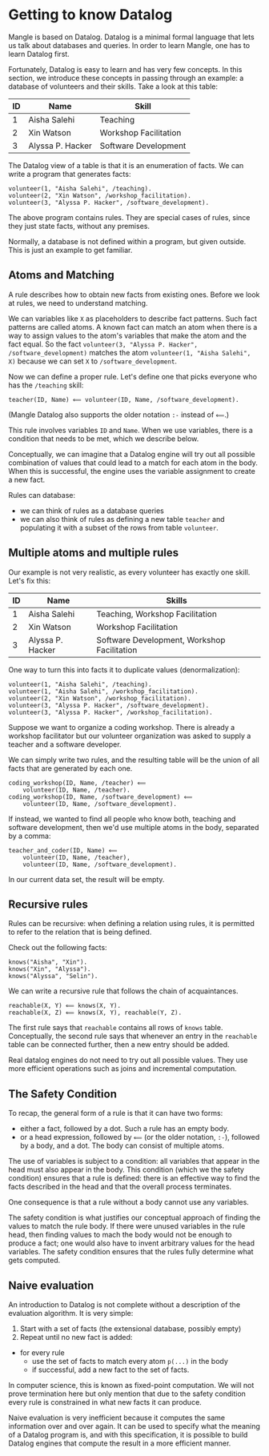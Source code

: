 # Getting to know Datalog

Mangle is based on Datalog. Datalog is a minimal formal language
that lets us talk about databases and queries. In order
to learn Mangle, one has to learn Datalog first.

Fortunately, Datalog is easy to learn and has very few concepts.
In this section, we introduce these concepts in passing through an example:
a database of volunteers and their skills.
Take a look at this table:

| ID | Name | Skill |
|----|------|-------|
| 1 | Aisha Salehi| Teaching |
| 2 | Xin Watson  | Workshop Facilitation |
| 3 | Alyssa P. Hacker  | Software Development |

The Datalog view of a table is that it is an enumeration of
facts. We can write a program that generates
facts:

```
volunteer(1, "Aisha Salehi", /teaching).
volunteer(2, "Xin Watson", /workshop_facilitation).
volunteer(3, "Alyssa P. Hacker", /software_development).
```

The above program contains rules. They are special cases of rules,
since they just state facts, without any premises.

Normally, a database is not defined within a program, but given outside.
This is just an example to get familiar.

## Atoms and Matching

A rule describes how to obtain new facts from existing ones. Before we look
at rules, we need to understand matching.

We can variables like `X` as placeholders to describe fact patterns. Such
fact patterns are called atoms. A known fact can match an atom when there is a
way to assign values to the atom's variables that make the atom and the fact
equal. So the fact `volunteer(3, "Alyssa P. Hacker", /software_development)`
matches the atom `volunteer(1, "Aisha Salehi", X)` because we can set
`X` to `/software_development`.

Now we can define a proper rule. Let's define one that picks
everyone who has the `/teaching` skill:

```
teacher(ID, Name) ⟸ volunteer(ID, Name, /software_development).
```

(Mangle Datalog also supports the older notation `:-` instead of `⟸`.)

This rule involves variables `ID` and `Name`. When we use variables, there
is a condition that needs to be met, which we describe below.

Conceptually, we can imagine that a Datalog engine will try out all
possible combination of values that could lead to a match for each atom in the
body. When this is successful, the engine uses the variable assignment to
create a new fact.

Rules can database:

- we can think of rules as a database queries
- we can also think of rules as defining a new table `teacher` and
populating it with a subset of the rows from table `volunteer`.

## Multiple atoms and multiple rules

Our example is not very realistic, as every volunteer has exactly
one skill. Let's fix this:

| ID | Name | Skills |
|----|------|-------|
| 1 | Aisha Salehi| Teaching, Workshop Facilitation |
| 2 | Xin Watson  | Workshop Facilitation |
| 3 | Alyssa P. Hacker  | Software Development, Workshop Facilitation |

One way to turn this into facts it to duplicate values (denormalization):

```
volunteer(1, "Aisha Salehi", /teaching).
volunteer(1, "Aisha Salehi", /workshop_facilitation).
volunteer(2, "Xin Watson", /workshop_facilitation).
volunteer(3, "Alyssa P. Hacker", /software_development).
volunteer(3, "Alyssa P. Hacker", /workshop_facilitation).
```

Suppose we want to organize a coding workshop. There is already a workshop
facilitator but our volunteer organization was asked to supply a teacher and a
software developer.

We can simply write two rules, and the resulting table will be the union
of all facts that are generated by each one.

```
coding_workshop(ID, Name, /teacher) ⟸
    volunteer(ID, Name, /teacher).
coding_workshop(ID, Name, /software_development) ⟸
    volunteer(ID, Name, /software_development).
```

If instead, we wanted to find all people who know both, teaching and
software development, then we'd use multiple atoms in the body, separated
by a comma:

```
teacher_and_coder(ID, Name) ⟸
    volunteer(ID, Name, /teacher),
    volunteer(ID, Name, /software_development).
```

In our current data set, the result will be empty.

## Recursive rules

Rules can be recursive: when defining a relation using rules, it is
permitted to refer to the relation that is being defined.

Check out the following facts:

```
knows("Aisha", "Xin").
knows("Xin", "Alyssa").
knows("Alyssa", "Selin").
```

We can write a recursive rule that follows the chain of acquaintances.

```
reachable(X, Y) ⟸ knows(X, Y).
reachable(X, Z) ⟸ knows(X, Y), reachable(Y, Z).
```

The first rule says that `reachable` contains all rows of `knows` table.
Conceptually, the second rule says that whenever an entry in the `reachable`
table can be connected further, then a new entry should be added.

Real datalog engines do not need to try out all possible values. They
use more efficient operations such as joins and incremental computation.

## The Safety Condition

To recap, the general form of a rule is that it can have two forms:

* either a fact, followed by a dot. Such a rule has an empty body.
* or a head expression, followed by `⟸` (or the older notation, `:-`),
followed by a body, and a dot. The body can consist of multiple atoms.

The use of variables is subject to a condition: all variables that
appear in the head must also appear in the body. This condition (which we
the safety condition) ensures that a rule is defined: there is an
effective way to find the facts described in the head and that the overall
process terminates.

One consequence is that a rule without a body cannot use any variables.

The safety condition is what justifies our conceptual approach of finding
the values to match the rule body. If there were unused variables in the rule
head, then finding values to mach the body would not be enough to produce a
fact; one would also have to invent arbitrary values for the head variables.
The safety condition ensures that the rules fully determine what gets
computed.

## Naive evaluation

An introduction to Datalog is not complete without a description of the
evaluation algorithm. It is very simple:

1. Start with a set of facts (the extensional database, possibly empty)
2. Repeat until no new fact is added:
  * for every rule
    * use the set of facts to match every atom `p(...)` in the body
    * if successful, add a new fact to the set of facts.

In computer science, this is known as fixed-point computation. We will not
prove termination here but only mention that due to the safety condition
every rule is constrained in what new facts it can produce.

Naive evaluation is very inefficient because it computes the same information
over and over again. It can be used to specify what the meaning of a Datalog
program is, and with this specification, it is possible to build Datalog
engines that compute the result in a more efficient manner.
